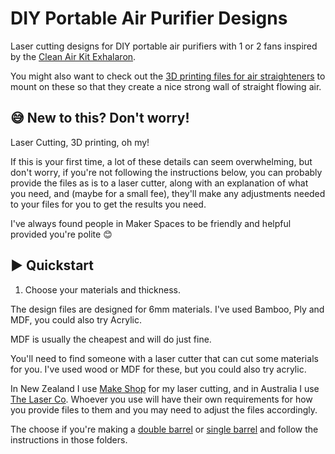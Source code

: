 # DIY Portable Air Purifier Designs

Laser cutting designs for DIY portable air purifiers with 1 or 2 fans inspired by the [Clean Air Kit Exhalaron](https://www.cleanairkits.com/products/exhalaron).

You might also want to check out the [3D printing files for air straighteners](https://github.com/chrisjensen/air-straightener/tree/main) to mount on these so that they create a nice strong wall of straight flowing air.

## 😅 New to this? Don't worry!

Laser Cutting, 3D printing, oh my!

If this is your first time, a lot of these details can seem overwhelming, but don't worry, if you're not following the instructions below, you can probably provide the files as is to a laser cutter, along with an explanation of what you need, and (maybe for a small fee), they'll make any adjustments needed to your files for you to get the results you need.

I've always found people in Maker Spaces to be friendly and helpful provided you're polite 😊

## ▶️ Quickstart

1. Choose your materials and thickness.

The design files are designed for 6mm materials. I've used Bamboo, Ply and MDF, you could also try Acrylic.

MDF is usually the cheapest and will do just fine.

You'll need to find someone with a laser cutter that can cut some materials for you. I've used wood or MDF for these, but you could also try acrylic.

In New Zealand I use [Make Shop](https://www.makeshop.co.nz/) for my laser cutting, and in Australia I use [The Laser Co](https://thelaserco.com/). Whoever you use will have their own requirements for how you provide files to them and you may need to adjust the files accordingly.

The choose if you're making a [double barrel](./double-fan/) or [single barrel](./single-fan) and follow the instructions in those folders.

